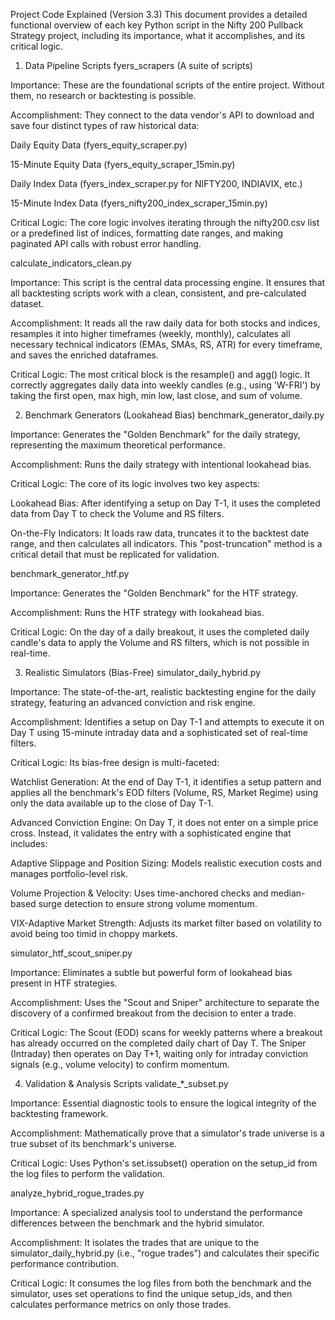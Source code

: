 Project Code Explained (Version 3.3)
This document provides a detailed functional overview of each key Python script in the Nifty 200 Pullback Strategy project, including its importance, what it accomplishes, and its critical logic.

1. Data Pipeline Scripts
fyers_scrapers (A suite of scripts)

Importance: These are the foundational scripts of the entire project. Without them, no research or backtesting is possible.

Accomplishment: They connect to the data vendor's API to download and save four distinct types of raw historical data:

Daily Equity Data (fyers_equity_scraper.py)

15-Minute Equity Data (fyers_equity_scraper_15min.py)

Daily Index Data (fyers_index_scraper.py for NIFTY200, INDIAVIX, etc.)

15-Minute Index Data (fyers_nifty200_index_scraper_15min.py)

Critical Logic: The core logic involves iterating through the nifty200.csv list or a predefined list of indices, formatting date ranges, and making paginated API calls with robust error handling.

calculate_indicators_clean.py

Importance: This script is the central data processing engine. It ensures that all backtesting scripts work with a clean, consistent, and pre-calculated dataset.

Accomplishment: It reads all the raw daily data for both stocks and indices, resamples it into higher timeframes (weekly, monthly), calculates all necessary technical indicators (EMAs, SMAs, RS, ATR) for every timeframe, and saves the enriched dataframes.

Critical Logic: The most critical block is the resample() and agg() logic. It correctly aggregates daily data into weekly candles (e.g., using 'W-FRI') by taking the first open, max high, min low, last close, and sum of volume.

2. Benchmark Generators (Lookahead Bias)
benchmark_generator_daily.py

Importance: Generates the "Golden Benchmark" for the daily strategy, representing the maximum theoretical performance.

Accomplishment: Runs the daily strategy with intentional lookahead bias.

Critical Logic: The core of its logic involves two key aspects:

Lookahead Bias: After identifying a setup on Day T-1, it uses the completed data from Day T to check the Volume and RS filters.

On-the-Fly Indicators: It loads raw data, truncates it to the backtest date range, and then calculates all indicators. This "post-truncation" method is a critical detail that must be replicated for validation.

benchmark_generator_htf.py

Importance: Generates the "Golden Benchmark" for the HTF strategy.

Accomplishment: Runs the HTF strategy with lookahead bias.

Critical Logic: On the day of a daily breakout, it uses the completed daily candle's data to apply the Volume and RS filters, which is not possible in real-time.

3. Realistic Simulators (Bias-Free)
simulator_daily_hybrid.py

Importance: The state-of-the-art, realistic backtesting engine for the daily strategy, featuring an advanced conviction and risk engine.

Accomplishment: Identifies a setup on Day T-1 and attempts to execute it on Day T using 15-minute intraday data and a sophisticated set of real-time filters.

Critical Logic: Its bias-free design is multi-faceted:

Watchlist Generation: At the end of Day T-1, it identifies a setup pattern and applies all the benchmark's EOD filters (Volume, RS, Market Regime) using only the data available up to the close of Day T-1.

Advanced Conviction Engine: On Day T, it does not enter on a simple price cross. Instead, it validates the entry with a sophisticated engine that includes:

Adaptive Slippage and Position Sizing: Models realistic execution costs and manages portfolio-level risk.

Volume Projection & Velocity: Uses time-anchored checks and median-based surge detection to ensure strong volume momentum.

VIX-Adaptive Market Strength: Adjusts its market filter based on volatility to avoid being too timid in choppy markets.

simulator_htf_scout_sniper.py

Importance: Eliminates a subtle but powerful form of lookahead bias present in HTF strategies.

Accomplishment: Uses the "Scout and Sniper" architecture to separate the discovery of a confirmed breakout from the decision to enter a trade.

Critical Logic: The Scout (EOD) scans for weekly patterns where a breakout has already occurred on the completed daily chart of Day T. The Sniper (Intraday) then operates on Day T+1, waiting only for intraday conviction signals (e.g., volume velocity) to confirm momentum.

4. Validation & Analysis Scripts
validate_*_subset.py

Importance: Essential diagnostic tools to ensure the logical integrity of the backtesting framework.

Accomplishment: Mathematically prove that a simulator's trade universe is a true subset of its benchmark's universe.

Critical Logic: Uses Python's set.issubset() operation on the setup_id from the log files to perform the validation.

analyze_hybrid_rogue_trades.py

Importance: A specialized analysis tool to understand the performance differences between the benchmark and the hybrid simulator.

Accomplishment: It isolates the trades that are unique to the simulator_daily_hybrid.py (i.e., "rogue trades") and calculates their specific performance contribution.

Critical Logic: It consumes the log files from both the benchmark and the simulator, uses set operations to find the unique setup_ids, and then calculates performance metrics on only those trades.